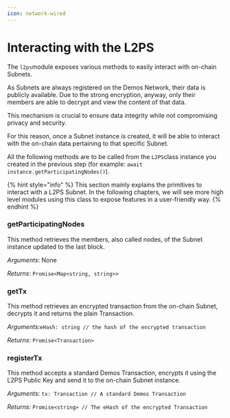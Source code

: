 ```yaml
---
icon: network-wired
---
```


# Interacting with the L2PS

The `l2ps`module exposes various methods to easily interact with on-chain Subnets.

As Subnets are always registered on the Demos Network, their data is publicly available. Due to the strong encryption, anyway, only their members are able to decrypt and view the content of that data.

This mechanism is crucial to ensure data integrity while not compromising privacy and security.

For this reason, once a Subnet instance is created, it will be able to interact with the on-chain data pertaining to that specific Subnet.

All the following methods are to be called from the `L2PS`class instance you created in the previous step (for example: `await instance.getParticipatingNodes()`).

{% hint style="info" %}
This section mainly explains the primitives to interact with a L2PS Subnet. In the following chapters, we will see more high level modules using this class to expose features in a user-friendly way.
{% endhint %}

### getParticipatingNodes

This method retrieves the members, also called nodes, of the Subnet instance updated to the last block.

_Arguments_: None

_Returns_: `Promise<Map<string, string>>`

### getTx

This method retrieves an encrypted transaction from the on-chain Subnet, decrypts it and returns the plain Transaction.

_Arguments_:`eHash: string // the hash of the encrypted transaction`

_Returns_: `Promise<Transaction>`

### registerTx

This method accepts a standard Demos Transaction, encrypts it using the L2PS Public Key and send it to the on-chain Subnet instance.

_Arguments_: `tx: Transaction // A standard Demos Transaction`

_Returns_: `Promise<string> // The eHash of the encrypted Transaction`
